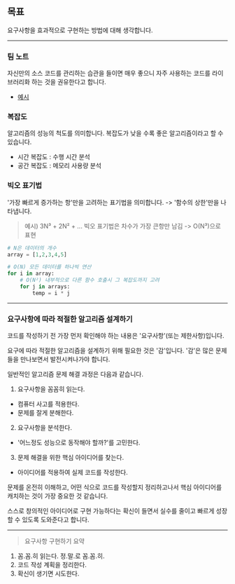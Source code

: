 ## 목표

요구사항을 효과적으로 구현하는 방법에 대해 생각합니다.

---


### 팀 노트

자신만의 소스 코드를 관리하는 습관을 들이면 매우 좋으니
자주 사용하는 코드를 라이브러리화 하는 것을 권유한다고 합니다.
- [예시](https://github.com/ndb796/Python-Competitive-Programming-Team-Notes)

### 복잡도

알고리즘의 성능의 척도를 의미합니다. 
복잡도가 낮을 수록 좋은 알고리즘이라고 할 수 있습니다.

- 시간 복잡도 : 수행 시간 분석
- 공간 복잡도 : 메모리 사용량 분석

### 빅오 표기법
'가장 빠르게 증가하는 항'만을 고려하는 표기법을 의미합니다.
-> '함수의 상한'만을 나타냅니다.

>예시) 3N³ + 2N² + ...
빅오 표기법은 차수가 가장 큰항만 남김 -> O(N³)으로 표현

```py
# N은 데이터의 개수
array = [1,2,3,4,5]

# O(N) 모든 데이터를 하나씩 연산
for i in array: 
	# O(N²) 내부적으로 다른 함수 호출시 그 복잡도까지 고려
	for j in arrays:
    	temp = i * j
```

---

### 요구사항에 따라 적절한 알고리즘 설계하기

코드를 작성하기 전 가장 먼저 확인해야 하는 내용은
'요구사항'(또는 제한사항)입니다.

요구에 따라 적절한 알고리즘을 설계하기 위해 필요한 것은 '감'입니다.
'감'은 많은 문제들을 만나보면서 발전시켜나가야 합니다.

일반적인 알고리즘 문제 해결 과정은 다음과 같습니다.

1. 요구사항을 꼼꼼히 읽는다.
  - 컴퓨터 사고를 적용한다.
  - 문제를 잘게 분해한다.
2. 요구사항을 분석한다. 
  - '어느정도 성능으로 동작해야 할까?'를 고민한다.
3. 문제 해결을 위한 핵심 아이디어를 찾는다.
  - 아이디어를 적용하여 실제 코드를 작성한다.

문제를 온전히 이해하고, 어떤 식으로 코드를 작성할지 정리하고나서
핵심 아이디어를 캐치하는 것이 가장 중요한 것 같습니다.

스스로 창의적인 아이디어로 구현 가능하다는 확신이 들면서 실수를 줄이고 빠르게 성장할 수 있도록 도와준다고 합니다.

---

>요구사항 구현하기 요약
1. 꼼.꼼.히 읽는다. 정.말.로 꼼.꼼.히.
2. 코드 작성 계획을 정리한다.
3. 확신이 생기면 시도한다.
